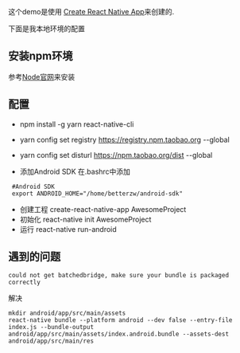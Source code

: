 这个demo是使用 [Create React Native App](https://github.com/react-community/create-react-native-app)来创建的.

下面是我本地环境的配置

## 安装npm环境

参考[Node官网](https://nodejs.org/en/download/package-manager/#debian-and-ubuntu-based-linux-distributions)来安装

## 配置

- npm install -g yarn react-native-cli
- yarn config set registry https://registry.npm.taobao.org --global
- yarn config set disturl https://npm.taobao.org/dist --global

- 添加Android SDK
在.bashrc中添加 
```
 #Android SDK
 export ANDROID_HOME="/home/betterzw/android-sdk"
```
- 创建工程
create-react-native-app AwesomeProject
- 初始化
react-native init AwesomeProject
- 运行
react-native run-android
## 遇到的问题
```
could not get batchedbridge, make sure your bundle is packaged correctly
```
解决
```
mkdir android/app/src/main/assets
react-native bundle --platform android --dev false --entry-file index.js --bundle-output android/app/src/main/assets/index.android.bundle --assets-dest android/app/src/main/res
```



